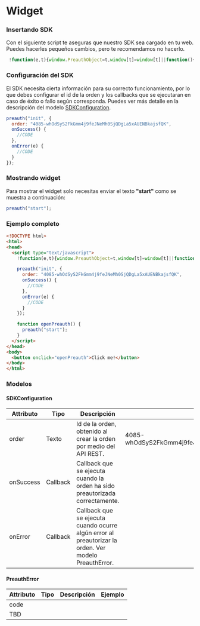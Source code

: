 # Widget

### Insertando SDK

Con el siguiente script te aseguras que nuestro SDK sea cargado en tu web. Puedes hacerles pequeños cambios, pero te recomendamos no hacerlo.

```javascript
 !function(e,t){window.PreauthObject=t,window[t]=window[t]||function(){(window[t].q=window[t].q||[]).push(arguments)};const n="script",o=document.createElement(n),c=document.getElementsByTagName(n)[0];o.async=1,o.src=e,c.parentNode.insertBefore(o,c)}("https://cdn.preauth.io/preauth.js","preauth");
```

### Configuración del SDK

El SDK necesita cierta información para su correcto funcionamiento, por lo que debes configurar el id de la orden y los callbacks que se ejecutaran en caso de éxito o fallo según corresponda. Puedes ver más detalle en la descripción del modelo [SDKConfiguration](widget.md#modelos).

```javascript
preauth("init", {
  order: "4085-whOdSyS2FkGmm4j9feJNeMh0SjQDgLa5xAUENBkajsfQK",
  onSuccess() {
    //CODE  
  },  
  onError(e) {
    //CODE
  }
});
```

### Mostrando widget

Para mostrar el widget solo necesitas enviar el texto **"start"** como se muestra a continuación:

```javascript
preauth("start");
```

### Ejemplo completo

```html
<!DOCTYPE html>
<html>
<head>
  <script type="text/javascript">
    !function(e,t){window.PreauthObject=t,window[t]=window[t]||function(){(window[t].q=window[t].q||[]).push(arguments)};const n="script",o=document.createElement(n),c=document.getElementsByTagName(n)[0];o.async=1,o.src=e,c.parentNode.insertBefore(o,c)}("https://dev-cdn.preauth.io/preauth.js","preauth");

    preauth("init", {
      order: "4085-whOdSyS2FkGmm4j9feJNeMh0SjQDgLa5xAUENBkajsfQK",
      onSuccess() {
        //CODE  
      },  
      onError(e) {
        //CODE
      }
    });

    function openPreauth() {
      preauth("start");
    }
  </script>
</head>
<body>
  <button onclick="openPreauth">Click me!</button>
</body>
</html>
```

### Modelos

#### SDKConfiguration

| Attributo | Tipo     | Descripción                                                                                          | Ejemplo                                            |
| --------- | -------- | ---------------------------------------------------------------------------------------------------- | -------------------------------------------------- |
| order     | Texto    | Id de la orden, obtenido al crear la orden por medio del API REST.                                   | 4085-whOdSyS2FkGmm4j9feJNeMh0SjQDgLa5xAUENBkajsfQK |
| onSuccess | Callback | Callback que se ejecuta cuando la orden ha sido preautorizada correctamente.                         |                                                    |
| onError   | Callback | Callback que se ejecuta cuando ocurre algún error al preautorizar la orden. Ver modelo PreauthError. |                                                    |

#### PreauthError

| Attributo | Tipo | Descripción | Ejemplo |
| --------- | ---- | ----------- | ------- |
| code      |      |             |         |
| TBD       |      |             |         |


